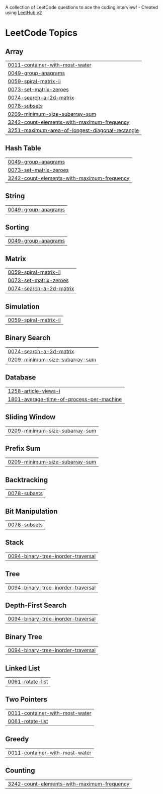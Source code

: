 A collection of LeetCode questions to ace the coding interview! - Created using [LeetHub v2](https://github.com/arunbhardwaj/LeetHub-2.0)
<!---LeetCode Topics Start-->
# LeetCode Topics
## Array
|  |
| ------- |
| [0011-container-with-most-water](https://github.com/amit-kr-ghosh/Leetcode-Submissions/tree/master/0011-container-with-most-water) |
| [0049-group-anagrams](https://github.com/amit-kr-ghosh/Leetcode-Submissions/tree/master/0049-group-anagrams) |
| [0059-spiral-matrix-ii](https://github.com/amit-kr-ghosh/Leetcode-Submissions/tree/master/0059-spiral-matrix-ii) |
| [0073-set-matrix-zeroes](https://github.com/amit-kr-ghosh/Leetcode-Submissions/tree/master/0073-set-matrix-zeroes) |
| [0074-search-a-2d-matrix](https://github.com/amit-kr-ghosh/Leetcode-Submissions/tree/master/0074-search-a-2d-matrix) |
| [0078-subsets](https://github.com/amit-kr-ghosh/Leetcode-Submissions/tree/master/0078-subsets) |
| [0209-minimum-size-subarray-sum](https://github.com/amit-kr-ghosh/Leetcode-Submissions/tree/master/0209-minimum-size-subarray-sum) |
| [3242-count-elements-with-maximum-frequency](https://github.com/amit-kr-ghosh/Leetcode-Submissions/tree/master/3242-count-elements-with-maximum-frequency) |
| [3251-maximum-area-of-longest-diagonal-rectangle](https://github.com/amit-kr-ghosh/Leetcode-Submissions/tree/master/3251-maximum-area-of-longest-diagonal-rectangle) |
## Hash Table
|  |
| ------- |
| [0049-group-anagrams](https://github.com/amit-kr-ghosh/Leetcode-Submissions/tree/master/0049-group-anagrams) |
| [0073-set-matrix-zeroes](https://github.com/amit-kr-ghosh/Leetcode-Submissions/tree/master/0073-set-matrix-zeroes) |
| [3242-count-elements-with-maximum-frequency](https://github.com/amit-kr-ghosh/Leetcode-Submissions/tree/master/3242-count-elements-with-maximum-frequency) |
## String
|  |
| ------- |
| [0049-group-anagrams](https://github.com/amit-kr-ghosh/Leetcode-Submissions/tree/master/0049-group-anagrams) |
## Sorting
|  |
| ------- |
| [0049-group-anagrams](https://github.com/amit-kr-ghosh/Leetcode-Submissions/tree/master/0049-group-anagrams) |
## Matrix
|  |
| ------- |
| [0059-spiral-matrix-ii](https://github.com/amit-kr-ghosh/Leetcode-Submissions/tree/master/0059-spiral-matrix-ii) |
| [0073-set-matrix-zeroes](https://github.com/amit-kr-ghosh/Leetcode-Submissions/tree/master/0073-set-matrix-zeroes) |
| [0074-search-a-2d-matrix](https://github.com/amit-kr-ghosh/Leetcode-Submissions/tree/master/0074-search-a-2d-matrix) |
## Simulation
|  |
| ------- |
| [0059-spiral-matrix-ii](https://github.com/amit-kr-ghosh/Leetcode-Submissions/tree/master/0059-spiral-matrix-ii) |
## Binary Search
|  |
| ------- |
| [0074-search-a-2d-matrix](https://github.com/amit-kr-ghosh/Leetcode-Submissions/tree/master/0074-search-a-2d-matrix) |
| [0209-minimum-size-subarray-sum](https://github.com/amit-kr-ghosh/Leetcode-Submissions/tree/master/0209-minimum-size-subarray-sum) |
## Database
|  |
| ------- |
| [1258-article-views-i](https://github.com/amit-kr-ghosh/Leetcode-Submissions/tree/master/1258-article-views-i) |
| [1801-average-time-of-process-per-machine](https://github.com/amit-kr-ghosh/Leetcode-Submissions/tree/master/1801-average-time-of-process-per-machine) |
## Sliding Window
|  |
| ------- |
| [0209-minimum-size-subarray-sum](https://github.com/amit-kr-ghosh/Leetcode-Submissions/tree/master/0209-minimum-size-subarray-sum) |
## Prefix Sum
|  |
| ------- |
| [0209-minimum-size-subarray-sum](https://github.com/amit-kr-ghosh/Leetcode-Submissions/tree/master/0209-minimum-size-subarray-sum) |
## Backtracking
|  |
| ------- |
| [0078-subsets](https://github.com/amit-kr-ghosh/Leetcode-Submissions/tree/master/0078-subsets) |
## Bit Manipulation
|  |
| ------- |
| [0078-subsets](https://github.com/amit-kr-ghosh/Leetcode-Submissions/tree/master/0078-subsets) |
## Stack
|  |
| ------- |
| [0094-binary-tree-inorder-traversal](https://github.com/amit-kr-ghosh/Leetcode-Submissions/tree/master/0094-binary-tree-inorder-traversal) |
## Tree
|  |
| ------- |
| [0094-binary-tree-inorder-traversal](https://github.com/amit-kr-ghosh/Leetcode-Submissions/tree/master/0094-binary-tree-inorder-traversal) |
## Depth-First Search
|  |
| ------- |
| [0094-binary-tree-inorder-traversal](https://github.com/amit-kr-ghosh/Leetcode-Submissions/tree/master/0094-binary-tree-inorder-traversal) |
## Binary Tree
|  |
| ------- |
| [0094-binary-tree-inorder-traversal](https://github.com/amit-kr-ghosh/Leetcode-Submissions/tree/master/0094-binary-tree-inorder-traversal) |
## Linked List
|  |
| ------- |
| [0061-rotate-list](https://github.com/amit-kr-ghosh/Leetcode-Submissions/tree/master/0061-rotate-list) |
## Two Pointers
|  |
| ------- |
| [0011-container-with-most-water](https://github.com/amit-kr-ghosh/Leetcode-Submissions/tree/master/0011-container-with-most-water) |
| [0061-rotate-list](https://github.com/amit-kr-ghosh/Leetcode-Submissions/tree/master/0061-rotate-list) |
## Greedy
|  |
| ------- |
| [0011-container-with-most-water](https://github.com/amit-kr-ghosh/Leetcode-Submissions/tree/master/0011-container-with-most-water) |
## Counting
|  |
| ------- |
| [3242-count-elements-with-maximum-frequency](https://github.com/amit-kr-ghosh/Leetcode-Submissions/tree/master/3242-count-elements-with-maximum-frequency) |
<!---LeetCode Topics End-->